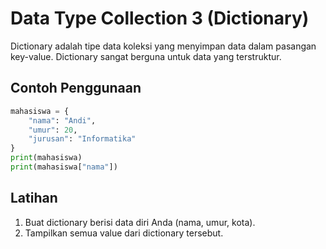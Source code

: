 # Data Type Collection 3 (Dictionary)

Dictionary adalah tipe data koleksi yang menyimpan data dalam pasangan key-value. Dictionary sangat berguna untuk data yang terstruktur.

## Contoh Penggunaan
```python
mahasiswa = {
    "nama": "Andi",
    "umur": 20,
    "jurusan": "Informatika"
}
print(mahasiswa)
print(mahasiswa["nama"])
```

## Latihan
1. Buat dictionary berisi data diri Anda (nama, umur, kota).
2. Tampilkan semua value dari dictionary tersebut.
